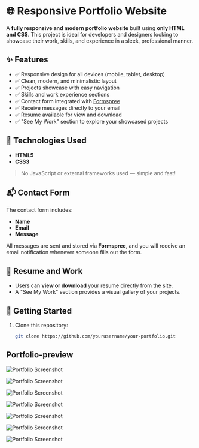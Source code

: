 # 🌐 Responsive Portfolio Website

A **fully responsive and modern portfolio website** built using **only HTML and CSS**. This project is ideal for developers and designers looking to showcase their work, skills, and experience in a sleek, professional manner.

## ✨ Features

- ✅ Responsive design for all devices (mobile, tablet, desktop)
- ✅ Clean, modern, and minimalistic layout
- ✅ Projects showcase with easy navigation
- ✅ Skills and work experience sections
- ✅ Contact form integrated with [Formspree](https://formspree.io)
- ✅ Receive messages directly to your email
- ✅ Resume available for view and download
- ✅ "See My Work" section to explore your showcased projects

## 📂 Technologies Used

- **HTML5**
- **CSS3**

> No JavaScript or external frameworks used — simple and fast!

## 📬 Contact Form

The contact form includes:
- **Name**
- **Email**
- **Message**

All messages are sent and stored via **Formspree**, and you will receive an email notification whenever someone fills out the form.

## 📁 Resume and Work

- Users can **view or download** your resume directly from the site.
- A "See My Work" section provides a visual gallery of your projects.

## 🚀 Getting Started

1. Clone this repository:
   ```bash
   git clone https://github.com/yourusername/your-portfolio.git

## Portfolio-preview

![Portfolio Screenshot](Image/portfolio-review1.png)

![Portfolio Screenshot](Image/portfolio-review2.png)

![Portfolio Screenshot](Image/portfolio-review3.png)

![Portfolio Screenshot](Image/portfolio-review4.png)

![Portfolio Screenshot](Image/portfolio-review5.png)

![Portfolio Screenshot](Image/portfolio-review6.png)

![Portfolio Screenshot](Image/portfolio-review7.png)